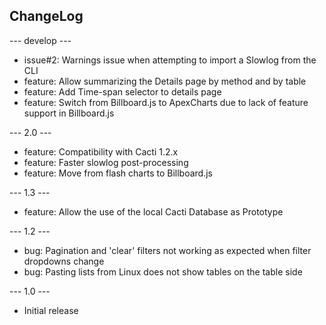 ## ChangeLog

--- develop ---

* issue#2: Warnings issue when attempting to import a Slowlog from the CLI
* feature: Allow summarizing the Details page by method and by table
* feature: Add Time-span selector to details page
* feature: Switch from Billboard.js to ApexCharts due to lack of feature support in Billboard.js

--- 2.0 ---

* feature: Compatibility with Cacti 1.2.x
* feature: Faster slowlog post-processing
* feature: Move from flash charts to Billboard.js

--- 1.3 ---

* feature: Allow the use of the local Cacti Database as Prototype

--- 1.2 ---

* bug: Pagination and 'clear' filters not working as expected when filter dropdowns change
* bug: Pasting lists from Linux does not show tables on the table side

--- 1.0 ---

* Initial release
